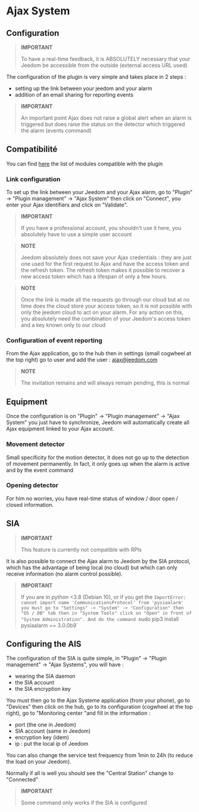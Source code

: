 # Ajax System

## Configuration

>**IMPORTANT**
>
>To have a real-time feedback, it is ABSOLUTELY necessary that your Jeedom be accessible from the outside (external access URL used)

The configuration of the plugin is very simple and takes place in 2 steps : 

- setting up the link between your jeedom and your alarm
- addition of an email sharing for reporting events  

>**IMPORTANT**
>
>An important point Ajax does not raise a global alert when an alarm is triggered but does raise the status on the detector which triggered the alarm (events command)

## Compatibilité

You can find [here](https://compatibility.jeedom.com/index.php?v=d&p=home&plugin=ajaxSystem) the list of modules compatible with the plugin

### Link configuration 

To set up the link between your Jeedom and your Ajax alarm, go to "Plugin" -> "Plugin management" -> "Ajax System" then click on "Connect", you enter your Ajax identifiers and click on "Validate".

>**IMPORTANT**
>
>If you have a professional account, you shouldn't use it here, you absolutely have to use a simple user account

>**NOTE**
>
> Jeedom absolutely does not save your Ajax credentials : they are just one used for the first request to Ajax and have the access token and the refresh token. The refresh token makes it possible to recover a new access token which has a lifespan of only a few hours.

>**NOTE**
>
> Once the link is made all the requests go through our cloud but at no time does the cloud store your access token, so it is not possible with only the jeedom cloud to act on your alarm. For any action on this, you absolutely need the combination of your Jeedom's access token and a key known only to our cloud 

### Configuration of event reporting

From the Ajax application, go to the hub then in settings (small cogwheel at the top right) go to user and add the user : ajax@jeedom.com

>**NOTE**
>
>The invitation remains and will always remain pending, this is normal

## Equipment 

Once the configuration is on "Plugin" -> "Plugin management" -> "Ajax System" you just have to synchronize, Jeedom will automatically create all Ajax equipment linked to your Ajax account. 

### Movement detector

Small specificity for the motion detector, it does not go up to the detection of movement permanently. In fact, it only goes up when the alarm is active and by the event command

### Opening detector

For him no worries, you have real-time status of window / door open / closed information.

## SIA

>**IMPORTANT**
>
> This feature is currently not compatible with RPIs

It is also possible to connect the Ajax alarm to Jeedom by the SIA protocol, which has the advantage of being local (no cloud) but which can only receive information (no alarm control possible).

>**IMPORTANT**
>
> If you are in python <3.8 (Debian 10), or if you get the `ImportError: cannot import name 'CommunicationsProtocol' from 'pysiaalarm' you must go to "Settings" -> "System" -> "Configuration" then "OS / DB" tab then in "System Tools" click on "Open" in front of "System Administration". And do the command `sudo pip3 install pysiaalarm == 3.0.0b9`

## Configuring the AIS

The configuration of the SIA is quite simple, in "Plugin" -> "Plugin management" -> "Ajax Systems", you will have : 
- wearing the SIA daemon
- the SIA account
- the SIA encryption key

You must then go to the Ajax Systeme application (from your phone), go to "Devices" then click on the hub, go to its configuration (cogwheel at the top right), go to "Monitoring center "and fill in the information : 

- port (the one in Jeedom)
- SIA account (same in Jeedom)
- encryption key (idem)
- ip : put the local ip of Jeedom

You can also change the service test frequency from 1min to 24h (to reduce the load on your Jeedom).

Normally if all is well you should see the "Central Station" change to "Connected"

>**IMPORTANT**
>
> Some command only works if the SIA is configured
